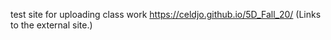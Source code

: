test site for uploading class work
https://celdjo.github.io/5D_Fall_20/ (Links to the external site.)

